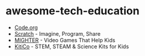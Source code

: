 # awesome-tech-education

- [Code.org](https://code.org/)
- [Scratch](https://scratch.mit.edu/) - Imagine, Program, Share
- [MIGHTER](https://www.mightier.com/) - Video Games That Help Kids
- [KitiCo](https://www.kiwico.com/) - STEM, STEAM & Science Kits for Kids
